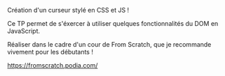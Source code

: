 Création d'un curseur stylé en CSS et JS !

Ce TP permet de s'éxercer à utiliser quelques fonctionnalités du DOM en JavaScript.

Réaliser dans le cadre d'un cour de From Scratch, que je recommande vivement pour les débutants !

https://fromscratch.podia.com/
